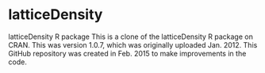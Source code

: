 # latticeDensity
latticeDensity R package
This is a clone of the latticeDensity R package on CRAN.
This was version 1.0.7, which was originally uploaded Jan. 2012.
This GitHub repository was created in Feb. 2015 to make improvements in the code.

